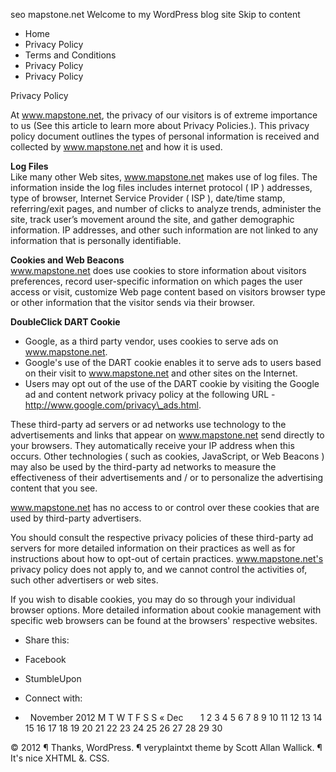 seo mapstone.net Welcome to my WordPress blog site Skip to content

*   Home
*   Privacy Policy
*   Terms and Conditions
*   Privacy Policy
*   Privacy Policy

Privacy Policy

At www.mapstone.net, the privacy of our visitors is of extreme importance to us (See this article to learn more about Privacy Policies.). This privacy policy document outlines the types of personal information is received and collected by www.mapstone.net and how it is used.

**Log Files**  
Like many other Web sites, www.mapstone.net makes use of log files. The information inside the log files includes internet protocol ( IP ) addresses, type of browser, Internet Service Provider ( ISP ), date/time stamp, referring/exit pages, and number of clicks to analyze trends, administer the site, track user’s movement around the site, and gather demographic information. IP addresses, and other such information are not linked to any information that is personally identifiable.

**Cookies and Web Beacons**  
www.mapstone.net does use cookies to store information about visitors preferences, record user-specific information on which pages the user access or visit, customize Web page content based on visitors browser type or other information that the visitor sends via their browser.

**DoubleClick DART Cookie**

*   Google, as a third party vendor, uses cookies to serve ads on www.mapstone.net.
*   Google's use of the DART cookie enables it to serve ads to users based on their visit to www.mapstone.net and other sites on the Internet.
*   Users may opt out of the use of the DART cookie by visiting the Google ad and content network privacy policy at the following URL - http://www.google.com/privacy\_ads.html.

These third-party ad servers or ad networks use technology to the advertisements and links that appear on www.mapstone.net send directly to your browsers. They automatically receive your IP address when this occurs. Other technologies ( such as cookies, JavaScript, or Web Beacons ) may also be used by the third-party ad networks to measure the effectiveness of their advertisements and / or to personalize the advertising content that you see.

www.mapstone.net has no access to or control over these cookies that are used by third-party advertisers.

You should consult the respective privacy policies of these third-party ad servers for more detailed information on their practices as well as for instructions about how to opt-out of certain practices. www.mapstone.net's privacy policy does not apply to, and we cannot control the activities of, such other advertisers or web sites.

If you wish to disable cookies, you may do so through your individual browser options. More detailed information about cookie management with specific web browsers can be found at the browsers' respective websites.

*   Share this:
*   Facebook
*   StumbleUpon

*   Connect with:
*     November 2012 M T W T F S S « Dec       1 2 3 4 5 6 7 8 9 10 11 12 13 14 15 16 17 18 19 20 21 22 23 24 25 26 27 28 29 30  

© 2012 ¶ Thanks, WordPress. ¶ veryplaintxt theme by Scott Allan Wallick. ¶ It's nice XHTML &. CSS.